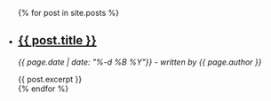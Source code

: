 <ul>
  {% for post in site.posts %}
    <li>
      <h2><a href="{{ post.url }}">{{ post.title }}</a></h2>
      <p><i>{{ page.date  | date: "%-d %B %Y"}} - written by {{ page.author }}</i></p>
      {{ post.excerpt }}
    </li>
  {% endfor %}
</ul>
